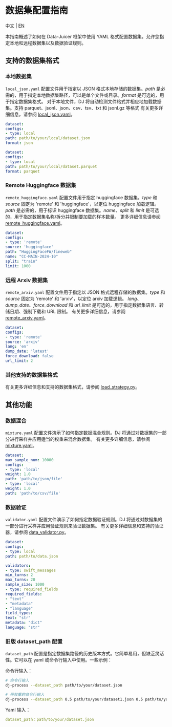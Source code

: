 # 数据集配置指南
中文 | [EN](DatasetCfg.md)

本指南概述了如何在 Data-Juicer 框架中使用 YAML 格式配置数据集。允许您指定本地和远程数据集以及数据验证规则。

## 支持的数据集格式

### 本地数据集

`local_json.yaml` 配置文件用于指定以 JSON 格式本地存储的数据集。*path* 是必需的，用于指定本地数据集路径，可以是单个文件或目录。*format* 是可选的，用于指定数据集格式。
对于本地文件，DJ 将自动检测文件格式并相应地加载数据集。支持 parquet、jsonl、json、csv、tsv、txt 和 jsonl.gz 等格式
有关更多详细信息，请参阅 [local_json.yaml](https://github.com/modelscope/data-juicer/blob/main/configs/datasets/local_json.yaml)。
```yaml
dataset:
configs:
- type: local
path: path/to/your/local/dataset.json
format: json
```

```yaml
dataset:
configs:
- type: local
path: path/to/your/local/dataset.parquet
format: parquet
```

### Remote Huggingface 数据集

`remote_huggingface.yaml` 配置文件用于指定 huggingface 数据集。*type* 和 *source* 固定为 'remote' 和 'huggingface'，以定位 huggingface 加载逻辑。*path* 是必需的，用于标识 huggingface 数据集。*name*、*split* 和 *limit* 是可选的，用于指定数据集名称/拆分并限制要加载的样本数量。
更多详细信息请参阅 [remote_huggingface.yaml](https://github.com/modelscope/data-juicer/blob/main/configs/datasets/remote_huggingface.yaml)。

```yaml
dataset:
configs:
- type: 'remote'
source: 'huggingface'
path: "HuggingFaceFW/fineweb"
name: "CC-MAIN-2024-10"
split: "train"
limit: 1000
```

### 远程 Arxiv 数据集

`remote_arxiv.yaml` 配置文件用于指定以 JSON 格式远程存储的数据集。*type* 和 *source* 固定为 'remote' 和 'arxiv'，以定位 arxiv 加载逻辑。 *lang*、*dump_date*、*force_download* 和 *url_limit* 是可选的，用于指定数据集语言、转储日期、强制下载和 URL 限制。
有关更多详细信息，请参阅 [remote_arxiv.yaml](https://github.com/modelscope/data-juicer/blob/main/configs/datasets/remote_arxiv.yaml)。

```yaml
dataset:
configs:
- type: 'remote'
source: 'arxiv'
lang: 'en'
dump_date: 'latest'
force_download: false
url_limit: 2
```

### 其他支持的数据集格式

有关更多详细信息和支持的数据集格式，请参阅 [load_strategy.py](https://github.com/modelscope/data-juicer/blob/main/data_juicer/core/data/load_strategy.py)。

## 其他功能

### 数据混合

`mixture.yaml` 配置文件演示了如何指定数据混合规则。DJ 将通过对数据集的一部分进行采样并应用适当的权重来混合数据集。
有关更多详细信息，请参阅 [mixture.yaml](https://github.com/modelscope/data-juicer/blob/main/configs/datasets/mixture.yaml)。
```yaml
dataset:
max_sample_num: 10000
configs:
- type: 'local'
weight: 1.0
path: 'path/to/json/file'
- type: 'local'
weight: 1.0
path: 'path/to/csv/file'
```

### 数据验证

`validator.yaml` 配置文件演示了如何指定数据验证规则。DJ 将通过对数据集的一部分进行采样并应用验证规则来验证数据集。
有关更多详细信息和支持的验证器，请参阅 [data_validator.py](https://github.com/modelscope/data-juicer/blob/main/data_juicer/core/data/data_validator.py)。
```yaml
dataset:
configs:
- type: local
path: path/to/data.json

validators:
- type: swift_messages
min_turns: 2
max_turns: 20
sample_size: 1000
- type: required_fields
required_fields:
- "text"
- "metadata"
- "language"
field_types:
text: "str"
metadata: "dict"
language: "str"
```

### 旧版 dataset_path 配置

`dataset_path` 配置是指定数据集路径的历史版本方式。它简单易用，但缺乏灵活性。它可以在 yaml 或命令行输入中使用。一些示例：

命令行输入：
```bash
# 命令行输入
dj-process --dataset_path path/to/your/dataset.json

# 带权重的命令行输入
dj-process --dataset_path 0.5 path/to/your/dataset1.json 0.5 path/to/your/dataset2.json
```

Yaml 输入：
```yaml
dataset_path：path/to/your/dataset.json
```